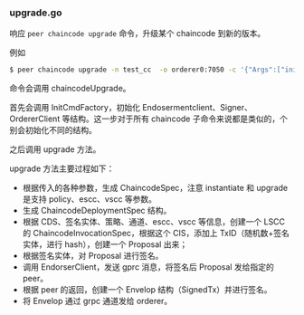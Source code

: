 ### upgrade.go

响应 `peer chaincode upgrade` 命令，升级某个 chaincode 到新的版本。

例如

```bash
$ peer chaincode upgrade -n test_cc  -o orderer0:7050 -c '{"Args":["init","a","100","b","200"]}' -v 1.1
```

命令会调用 chaincodeUpgrade。

首先会调用 InitCmdFactory，初始化 Endosermentclient、Signer、OrdererClient 等结构。这一步对于所有 chaincode 子命令来说都是类似的，个别会初始化不同的结构。

之后调用 upgrade 方法。

upgrade 方法主要过程如下：

* 根据传入的各种参数，生成 ChaincodeSpec，注意 instantiate 和 upgrade 是支持 policy、escc、vscc 等参数。
* 生成 ChaincodeDeploymentSpec 结构。
* 根据 CDS、签名实体、策略、通道、escc、vscc 等信息，创建一个 LSCC 的 ChaincodeInvocationSpec，根据这个 CIS，添加上 TxID（随机数+签名实体，进行 hash），创建一个 Proposal 出来；
* 根据签名实体，对 Proposal 进行签名。
* 调用 EndorserClient，发送 gprc 消息，将签名后 Proposal 发给指定的 peer。
* 根据 peer 的返回，创建一个 Envelop 结构（SignedTx）并进行签名。
* 将 Envelop 通过 grpc 通道发给 orderer。



